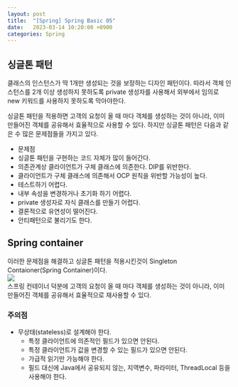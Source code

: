```yaml
---
layout: post
title:  "[Spring] Spring Basic 05"
date:   2023-03-14 10:20:00 +0900
categories: Spring
---
```

## 싱글톤 패턴
클래스의 인스턴스가 딱 1개만 생성되는 것을 보장하는 디자인 패턴이다.
따라서 객체 인스턴스를 2개 이상 생성하지 못하도록 private 생성자를 사용해서 외부에서 임의로 new 키워드를 사용하지 못하도록 막아야한다.

싱글톤 패턴을 적용하면 고객의 요청이 올 때 마다 객체를 생성하는 것이 아니라, 이미 만들어진 객체를 공유해서 효율적으로 사용할 수 있다. 하지만 싱글톤 패턴은 다음과 같은 수 많은 문제점들을 가지고 있다.

* 문제점
* 싱글톤 패턴을 구현하는 코드 자체가 많이 들어간다.
* 의존관계상 클라이언트가 구체 클래스에 의존한다. DIP를 위반한다.
* 클라이언트가 구체 클래스에 의존해서 OCP 원칙을 위반할 가능성이 높다.
* 테스트하기 어렵다.
* 내부 속성을 변경하거나 초기화 하기 어렵다.
* private 생성자로 자식 클래스를 만들기 어렵다.
* 결론적으로 유연성이 떨어진다.
* 안티패턴으로 불리기도 한다.

## Spring container
이러한 문제점을 해결하고 싱글톤 패턴을 적용시킨것이 Singleton Contaioner(Spring Container)이다.  
![](https://velog.velcdn.com/images/ghjeong/post/5427bdac-99a2-4a0f-aa9c-4b8af741621e/image.png)  
스프링 컨테이너 덕분에 고객의 요청이 올 때 마다 객체를 생성하는 것이 아니라, 이미 만들어진 객체를
공유해서 효율적으로 재사용할 수 있다.

### 주의점
* 무상태(stateless)로 설계해야 한다.
    * 특정 클라이언트에 의존적인 필드가 있으면 안된다.
    * 특정 클라이언트가 값을 변경할 수 있는 필드가 있으면 안된다.
    * 가급적 읽기만 가능해야 한다.
    * 필드 대신에 Java에서 공유되지 않는, 지역변수, 파라미터, ThreadLocal 등을 사용해야 한다.
